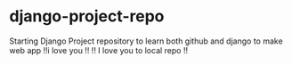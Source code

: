 # django-project-repo
Starting Django Project repository to learn both github and django to make web app !!i love you !! 
!! I love you to local repo !!
